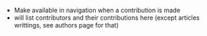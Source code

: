 - Make available in navigation when a contribution is made
- will list contributors and their contributions here (except articles writtings, see authors page for that)